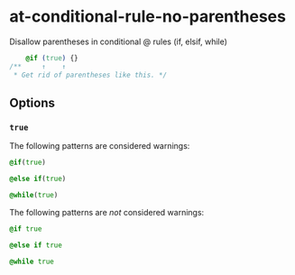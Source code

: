 # at-conditional-rule-no-parentheses

Disallow parentheses in conditional @ rules (if, elsif, while)

```css
    @if (true) {}
/**     ↑    ↑
 * Get rid of parentheses like this. */
```



## Options

### `true`

The following patterns are considered warnings:

```scss
@if(true)
```

```scss
@else if(true)
```

```scss
@while(true)
```

The following patterns are *not* considered warnings:

```scss
@if true
```

```scss
@else if true
```

```scss
@while true
```
